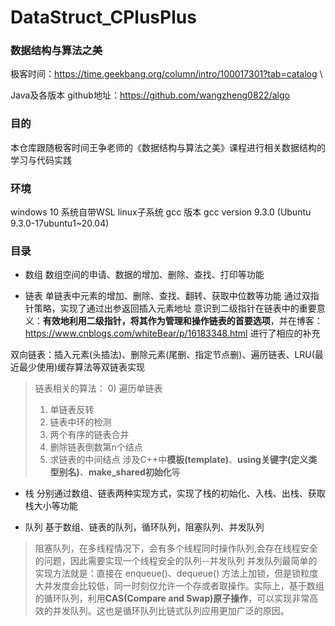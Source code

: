 # DataStruct_CPlusPlus

### 数据结构与算法之美

极客时间：https://time.geekbang.org/column/intro/100017301?tab=catalog \

Java及各版本 github地址：https://github.com/wangzheng0822/algo

### 目的
本仓库跟随极客时间王争老师的《数据结构与算法之美》课程进行相关数据结构的学习与代码实践

### 环境
windows 10 系统自带WSL linux子系统
gcc 版本 gcc version 9.3.0 (Ubuntu 9.3.0-17ubuntu1~20.04)

### 目录
* 数组
数组空间的申请、数据的增加、删除、查找、打印等功能

* 链表
单链表中元素的增加、删除、查找、翻转、获取中位数等功能
通过双指针策略，实现了通过出参返回插入元素地址
意识到二级指针在链表中的重要意义：**有效地利用二级指针，将其作为管理和操作链表的首要选项**，并在博客：https://www.cnblogs.com/whiteBear/p/16183348.html 进行了相应的补充

 双向链表：插入元素(头插法)、删除元素(尾删、指定节点删)、遍历链表、LRU(最近最少使用)缓存算法等双链表实现
>链表相关的算法：
>0) 遍历单链表
>1) 单链表反转
>2) 链表中环的检测
>3) 两个有序的链表合并
>4) 删除链表倒数第n个结点
>5) 求链表的中间结点
>涉及C++中**模板(template)**、**using关键字(定义类型别名)**、**make_shared初始化**等

* 栈
分别通过数组、链表两种实现方式，实现了栈的初始化、入栈、出栈、获取栈大小等功能

* 队列
基于数组、链表的队列，循环队列，阻塞队列、并发队列
> 阻塞队列，在多线程情况下，会有多个线程同时操作队列,会存在线程安全的问题，因此需要实现一个线程安全的队列--并发队列
> 并发队列最简单的实现方法就是：直接在 enqueue()、dequeue() 方法上加锁，但是锁粒度大并发度会比较低，同一时刻仅允许一个存或者取操作。实际上，基于数组的循环队列，利用**CAS(Compare and Swap)原子操作**，可以实现非常高效的并发队列。这也是循环队列比链式队列应用更加广泛的原因。